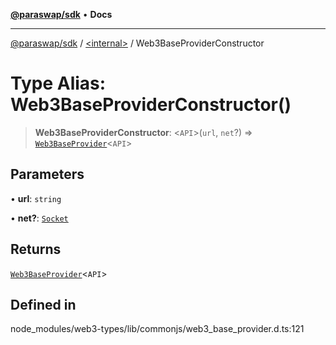 [**@paraswap/sdk**](../../README.md) • **Docs**

***

[@paraswap/sdk](../../globals.md) / [\<internal\>](../README.md) / Web3BaseProviderConstructor

# Type Alias: Web3BaseProviderConstructor()

> **Web3BaseProviderConstructor**: \<`API`\>(`url`, `net`?) => [`Web3BaseProvider`](../classes/Web3BaseProvider.md)\<`API`\>

## Parameters

• **url**: `string`

• **net?**: [`Socket`](../classes/Socket.md)

## Returns

[`Web3BaseProvider`](../classes/Web3BaseProvider.md)\<`API`\>

## Defined in

node\_modules/web3-types/lib/commonjs/web3\_base\_provider.d.ts:121
